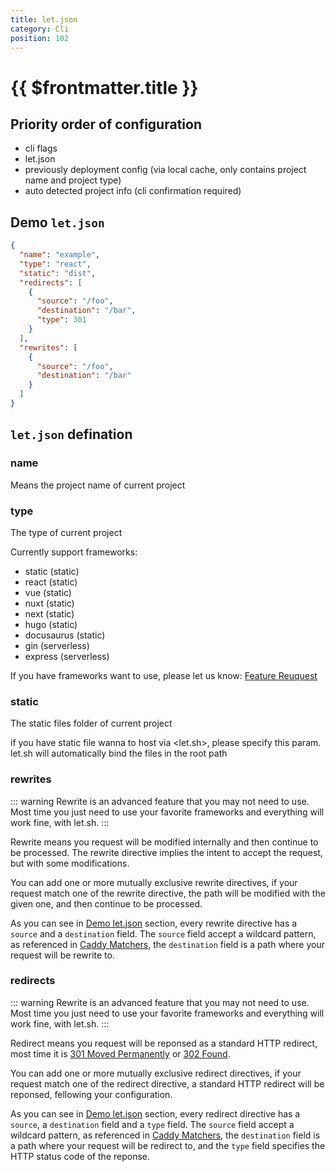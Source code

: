```yaml
---
title: let.json
category: Cli
position: 102
---
```


# {{ $frontmatter.title }}

## Priority order of configuration

- cli flags
- let.json
- previously deployment config (via local cache, only contains project name and project type)
- auto detected project info (cli confirmation required)

## Demo `let.json`

```json
{
  "name": "example",
  "type": "react",
  "static": "dist",
  "redirects": [
    {
      "source": "/foo",
      "destination": "/bar",
      "type": 301
    }
  ],
  "rewrites": [
    {
      "source": "/foo",
      "destination": "/bar"
    }
  ]
}
```

## `let.json` defination

### name

Means the project name of current project

### type

The type of current project

Currently support frameworks:

- static (static)
- react (static)
- vue (static)
- nuxt (static)
- next (static)
- hugo (static)
- docusaurus (static)
- gin (serverless)
- express (serverless)

If you have frameworks want to use, please let us know: [Feature Reuquest](https://letapp.kampsite.co/)

### static

The static files folder of current project

if you have static file wanna to host via <let.sh>, please specify this param.
let.sh will automatically bind the files in the root path

### rewrites

::: warning
Rewrite is an advanced feature that you may not need to use.
Most time you just need to use your favorite frameworks
and everything will work fine, with let.sh.
:::

Rewrite means you request will be modified internally
and then continue to be processed.
The rewrite directive implies the intent to accept the request,
but with some modifications.

You can add one or more mutually exclusive rewrite directives,
if your request match one of the rewrite directive,
the path will be modified with the given one, and then continue to be processed.

As you can see in [Demo let.json](/cli/let.json#demo-letjson) section,
every rewrite directive has a `source` and a `destination` field.
The `source` field accept a wildcard pattern, as referenced in [Caddy Matchers](https://caddyserver.com/docs/caddyfile/matchers),
the `destination` field is a path where your request will be rewrite to.

### redirects

::: warning
Rewrite is an advanced feature that you may not need to use.
Most time you just need to use your favorite frameworks
and everything will work fine, with let.sh.
:::

Redirect means you request will be reponsed as a standard HTTP redirect,
most time it is [301 Moved Permanently](https://developer.mozilla.org/zh-CN/docs/Web/HTTP/Status/301)
or [302 Found](https://developer.mozilla.org/zh-CN/docs/Web/HTTP/Status/302).

You can add one or more mutually exclusive redirect directives,
if your request match one of the redirect directive,
a standard HTTP redirect will be reponsed, fellowing your configuration.

As you can see in [Demo let.json](/cli/let.json#demo-letjson) section,
every redirect directive has a `source`, a `destination` field and a `type` field.
The `source` field accept a wildcard pattern, as referenced in [Caddy Matchers](https://caddyserver.com/docs/caddyfile/matchers),
the `destination` field is a path where your request will be redirect to,
and the `type` field specifies the HTTP status code of the reponse.
